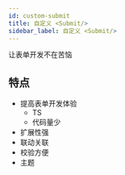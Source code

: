 ```yaml
---
id: custom-submit
title: 自定义 <Submit/>
sidebar_label: 自定义 <Submit/>
---
```


让表单开发不在苦恼

## 特点

- 提高表单开发体验
  - TS
  - 代码量少
- 扩展性强
- 联动关联
- 校验方便
- 主题
